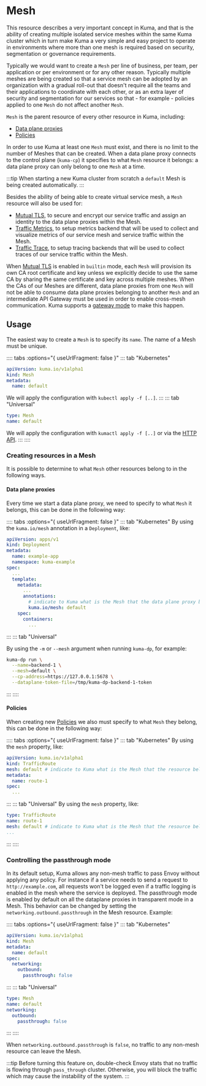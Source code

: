 # Mesh

This resource describes a very important concept in Kuma, and that is the ability of creating multiple isolated service meshes within the same Kuma cluster which in turn make Kuma a very simple and easy project to operate in environments where more than one mesh is required based on security, segmentation or governance requirements.

Typically we would want to create a `Mesh` per line of business, per team, per application or per environment or for any other reason. Typically multiple meshes are being created so that a service mesh can be adopted by an organization with a gradual roll-out that doesn't require all the teams and their applications to coordinate with each other, or as an extra layer of security and segmentation for our services so that - for example - policies applied to one `Mesh` do not affect another `Mesh`.

`Mesh` is the parent resource of every other resource in Kuma, including: 

* [Data plane proxies](/docs/1.1.5/documentation/dps-and-data-model/)
* [Policies](/policies)

In order to use Kuma at least one `Mesh` must exist, and there is no limit to the number of Meshes that can be created. When a data plane proxy connects to the control plane (`kuma-cp`) it specifies to what `Mesh` resource it belongs: a data plane proxy can only belong to one `Mesh` at a time.

:::tip
When starting a new Kuma cluster from scratch a `default` Mesh is being created automatically.
:::

Besides the ability of being able to create virtual service mesh, a `Mesh` resource will also be used for:

* [Mutual TLS](/docs/1.1.5/policies/mutual-tls/), to secure and encrypt our service traffic and assign an identity to the data plane proxies within the Mesh.
* [Traffic Metrics](/docs/1.1.5/policies/traffic-metrics/), to setup metrics backend that will be used to collect and visualize metrics of our service mesh and service traffic within the Mesh.
* [Traffic Trace](/docs/1.1.5/policies/traffic-trace/), to setup tracing backends that will be used to collect traces of our service traffic within the Mesh.

When [Mutual TLS](/docs/1.1.5/policies/mutual-tls/) is enabled in `builtin` mode, each `Mesh` will provision its own CA root certificate and key unless we explicitly decide to use the same CA by sharing the same certificate and key across multiple meshes. When the CAs of our Meshes are different, data plane proxies from one `Mesh` will not be able to consume data plane proxies belonging to another `Mesh` and an intermediate API Gateway must be used in order to enable cross-mesh communication. Kuma supports a [gateway mode](/docs/1.1.5/documentation/dps-and-data-model/#gateway) to make this happen.

## Usage

The easiest way to create a `Mesh` is to specify its `name`. The name of a Mesh must be unique.

:::: tabs :options="{ useUrlFragment: false }"
::: tab "Kubernetes"
```yaml
apiVersion: kuma.io/v1alpha1
kind: Mesh
metadata:
  name: default
```
We will apply the configuration with `kubectl apply -f [..]`.
:::
::: tab "Universal"
```yaml
type: Mesh
name: default
```
We will apply the configuration with `kumactl apply -f [..]` or via the [HTTP API](/docs/1.1.5/documentation/http-api).
:::
::::

### Creating resources in a Mesh

It is possible to determine to what `Mesh` other resources belong to in the following ways.

#### Data plane proxies

Every time we start a data plane proxy, we need to specify to what `Mesh` it belongs, this can be done in the following way:

:::: tabs :options="{ useUrlFragment: false }"
::: tab "Kubernetes"
By using the `kuma.io/mesh` annotation in a `Deployment`, like:

```yaml
apiVersion: apps/v1
kind: Deployment
metadata:
  name: example-app
  namespace: kuma-example
spec:
  ...
  template:
    metadata:
      ...
      annotations:
        # indicate to Kuma what is the Mesh that the data plane proxy belongs to
        kuma.io/mesh: default
    spec:
      containers:
        ...
```
:::
::: tab "Universal"

By using the `-m` or `--mesh` argument when running `kuma-dp`, for example:

```sh
kuma-dp run \
  --name=backend-1 \
  --mesh=default \
  --cp-address=https://127.0.0.1:5678 \
  --dataplane-token-file=/tmp/kuma-dp-backend-1-token
```
:::
::::

#### Policies

When creating new [Policies](/policies) we also must specify to what `Mesh` they belong, this can be done in the following way:

:::: tabs :options="{ useUrlFragment: false }"
::: tab "Kubernetes"
By using the `mesh` property, like:

```yaml
apiVersion: kuma.io/v1alpha1
kind: TrafficRoute
mesh: default # indicate to Kuma what is the Mesh that the resource belongs to
metadata:
  name: route-1
spec:
  ...
```
:::
::: tab "Universal"
By using the `mesh` property, like:
```yaml
type: TrafficRoute
name: route-1
mesh: default # indicate to Kuma what is the Mesh that the resource belongs to
...
```
:::
::::

### Controlling the passthrough mode

In its default setup, Kuma allows any non-mesh traffic to pass Envoy without applying any policy. For instance if a service needs to send a request to `http://example.com`, all requests won't be logged even if a traffic logging is enabled in the mesh where the service is deployed.
The passthrough mode is enabled by default on all the dataplane proxies in transparent mode in a Mesh. This behavior can be changed by setting the `networking.outbound.passthrough` in the Mesh resource. Example:

:::: tabs :options="{ useUrlFragment: false }"
::: tab "Kubernetes"
```yaml
apiVersion: kuma.io/v1alpha1
kind: Mesh
metadata:
  name: default
spec:
  networking:
    outbound:
      passthrough: false
```
:::
::: tab "Universal"
```yaml
type: Mesh
name: default
networking:
  outbound:
    passthrough: false
```
:::
::::

When `networking.outbound.passthrough` is `false`, no traffic to any non-mesh resource can leave the Mesh.

:::tip
Before turning this feature on, double-check Envoy stats that no traffic is flowing through `pass_through` cluster. Otherwise, you will block the traffic which may cause the instability of the system.
:::
